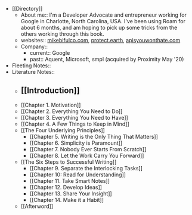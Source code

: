 - [[Directory]]
    - About me:: I'm a Developer Advocate and entrepreneur working for Google in Charlotte, North Carolina, USA.  I've been using Roam for about 6 months, and am hoping to pick up some tricks from the others working through this book.
    - websites:: [mikebifulco.com](https://mikebifulco.com), [protect.earth](https://protect.earth), [apisyouwonthate.com](https://apisyouwonthate.com)
    - Company:: 
        - current:: Google
        - past:: Aquent, Microsoft, smpl (acquired by Proximity May '20)
- Fleeting Notes:: 
- Literature Notes:: 
    - [[Introduction]]
        - 
    - [[Chapter 1. Motivation]]
    - [[Chapter 2. Everything You Need to Do]]
    - [[Chapter 3. Everything You Need to Have]]
    - [[Chapter 4. A Few Things to Keep in Mind]]
    - [[The Four Underlying Principles]]
        - [[Chapter 5. Writing is the Only Thing That Matters]]
        - [[Chapter 6. Simplicity is Paramount]]
        - [[Chapter 7. Nobody Ever Starts From Scratch]]
        - [[Chapter 8. Let the Work Carry You Forward]]
    - [[The Six Steps to Successful Writing]]
        - [[Chapter 9. Separate the Interlocking Tasks]]
        - [[Chapter 10: Read for Understanding]]
        - [[Chapter 11. Take Smart Notes]]
        - [[Chapter 12. Develop Ideas]]
        - [[Chapter 13. Share Your Insight]]
        - [[Chapter 14. Make it a Habit]]
    - [[Afterword]]
